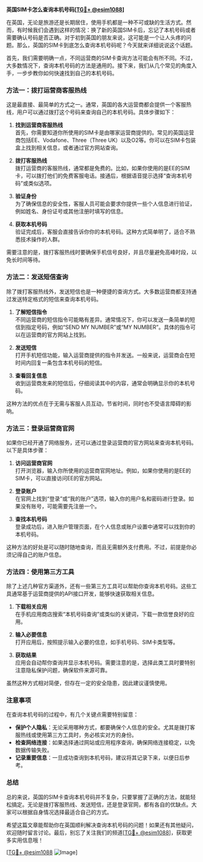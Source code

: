 **英国SIM卡怎么查询本机号码[[TG💪+ @esim1088](https://t.me/s/esim1088)]**

在英国，无论是旅游还是长期居住，使用手机都是一种不可或缺的生活方式。然而，有时候我们会遇到这样的情况：换了新的英国SIM卡后，忘记了本机号码或者需要确认号码是否正确。对于初到英国的朋友来说，这可能是一个让人头疼的问题。那么，英国的SIM卡到底怎么查询本机号码呢？今天就来详细说说这个话题。

首先，我们需要明确一点，不同运营商的SIM卡查询方法可能会有所不同。不过，大多数情况下，查询本机号码的方法是通用的。接下来，我们从几个常见的角度入手，一步步教你如何快速找到自己的本机号码。

### 方法一：拨打运营商客服热线

这是最直接、最简单的方式之一。通常，英国的各大运营商都会提供一个客服热线，用户可以通过拨打这个号码来查询自己的本机号码。具体步骤如下：

1. **找到运营商客服热线**  
   首先，你需要知道你所使用的SIM卡是由哪家运营商提供的。常见的英国运营商包括EE、Vodafone、Three（Three UK）以及O2等。你可以在SIM卡包装盒上找到相关信息，或者通过官方网站查询。

2. **拨打客服热线**  
   拨打运营商的客服热线，通常都是免费的。比如，如果你使用的是EE的SIM卡，可以拨打他们的免费客服电话。接通后，根据语音提示选择“查询本机号码”或类似选项。

3. **验证身份**  
   为了确保信息的安全性，客服人员可能会要求你提供一些个人信息进行验证，例如姓名、身份证号或其他注册时填写的信息。

4. **获取本机号码**  
   验证完成后，客服会直接告诉你你的本机号码。这种方式简单明了，适合不熟悉技术操作的人群。

需要注意的是，拨打客服热线时要确保手机信号良好，并且尽量避免高峰时段，以免长时间等待。

### 方法二：发送短信查询

除了拨打客服热线外，发送短信也是一种便捷的查询方式。大多数运营商都支持通过发送特定格式的短信来查询本机号码。

1. **了解短信指令**  
   不同运营商的短信指令可能略有差异。通常情况下，你可以发送一条简单的短信到指定号码，例如“SEND MY NUMBER”或“MY NUMBER”。具体的指令可以在运营商的官方网站上找到。

2. **发送短信**  
   打开手机短信功能，输入运营商提供的指令并发送。一般来说，运营商会在短时间内回复一条包含本机号码的短信。

3. **查看回复信息**  
   收到运营商发来的短信后，仔细阅读其中的内容，通常会明确显示你的本机号码。

这种方法的优点在于无需与客服人员互动，节省时间，同时也不受语言障碍的影响。

### 方法三：登录运营商官网

如果你已经开通了网络服务，还可以通过登录运营商的官方网站来查询本机号码。以下是具体步骤：

1. **访问运营商官网**  
   打开浏览器，输入你所使用的运营商官网地址。例如，如果你使用的是EE的SIM卡，可以直接访问EE的官方网站。

2. **登录账户**  
   在官网上找到“登录”或“我的账户”选项，输入你的用户名和密码进行登录。如果没有账号，可能需要先注册一个。

3. **查找本机号码**  
   登录成功后，进入账户管理页面，在个人信息或账户设置中通常可以找到你的本机号码。

这种方法的好处是可以随时随地查询，而且无需额外支付费用。不过，前提是你必须记得自己的账户信息。

### 方法四：使用第三方工具

除了上述几种官方渠道外，还有一些第三方工具可以帮助你查询本机号码。这些工具通常基于运营商提供的API接口开发，能够快速获取相关信息。

1. **下载相关应用**  
   在手机应用商店搜索“本机号码查询”或类似的关键词，下载一款信誉良好的应用。

2. **输入必要信息**  
   打开应用后，按照提示输入必要的信息，如手机号码、SIM卡类型等。

3. **获取结果**  
   应用会自动帮你查询并显示本机号码。需要注意的是，选择此类工具时要特别注意隐私保护问题，确保软件来源可靠。

虽然这种方式相对简便，但存在一定的安全隐患，因此建议谨慎使用。

### 注意事项

在查询本机号码的过程中，有几个关键点需要特别留意：

- **保护个人隐私**：无论采用哪种方式，都要确保个人信息的安全。尤其是拨打客服热线或使用第三方工具时，务必核实对方的身份。
- **检查网络连接**：如果选择通过网站或应用程序查询，确保网络连接稳定，以免数据传输失败。
- **记录重要信息**：一旦成功查询到本机号码，建议将其记录下来，以便日后参考。

### 总结

总的来说，英国的SIM卡查询本机号码并不复杂，只要掌握了正确的方法，就能轻松搞定。无论是拨打客服热线、发送短信，还是登录官网，都有各自的优缺点。大家可以根据自身情况选择最适合自己的方式。

希望这篇文章能帮助你在英国顺利解决查询本机号码的问题！如果还有其他疑问，欢迎随时留言讨论。最后，别忘了关注我们的频道[[TG💪+ @esim1088](https://t.me/s/esim1088)]，获取更多实用信息哦！

[[TG💪+ @esim1088](https://t.me/s/esim1088) ![Image](https://i.postimg.cc/4NQfJmqS/Snipaste-2025-05-13-00-14-12.png)]